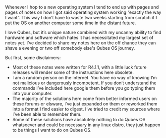 Whenever I hop to a new operating system I tend to end up with pages and pages of notes on how I got said operating system working “exactly the way I want”.  This way I don’t have to waste two weeks starting from scratch if I put the OS on another computer some time in the distant future.

I love Qubes, but it’s unique nature combined with my uncanny ability to find hardware and software which hates it has necessitated my largest set of notes yet.  I’ve decided to share my notes here on the off chance they can shave a evening or two off somebody else's Qubes OS journey.  

But first, some disclaimers:
* Most of these notes were written for R4.1.1, with a little luck future releases will render some of the instructions here obsolete. 
* I am a random person on the internet.  You have no way of knowing I’m not malicious or dangerously incompetent.  If you don’t understand the commands I’ve included here google them before you go typing them into your computer.  
* The majority of the solutions here come from better informed users on these forums or elsware, I’ve just expanded on them or reworked them into a format I find easier to digest. I’ve tried to credit my sources where I’ve been able to remember them. 
* Some of these solutions have absolutely nothing to do Qubes OS whatsoever and could be necessary in any linux distro, they just happen to be things I want to do on Qubes OS.